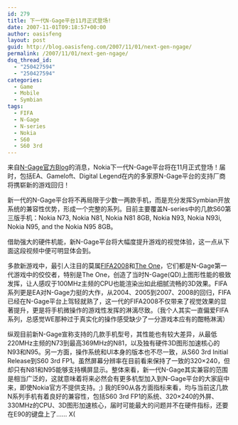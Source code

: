 ```yaml
---
id: 279
title: 下一代N-Gage平台11月正式登场!
date: 2007-11-01T09:18:57+00:00
author: oasisfeng
layout: post
guid: http://blog.oasisfeng.com/2007/11/01/next-gen-ngage/
permalink: /2007/11/01/next-gen-ngage/
dsq_thread_id:
  - "250427594"
  - "250427594"
categories:
  - Game
  - Mobile
  - Symbian
tags:
  - FIFA
  - N-Gage
  - N-series
  - Nokia
  - S60
  - S60 3rd
---
```

来自<a href="http://blog.n-gage.com/" target="_blank">N-Gage官方Blog</a>的消息，Nokia下一代N-Gage平台将在11月正式登场！届时，包括EA、Gameloft、Digital Legend在内的多家原N-Gage平台的支持厂商将携崭新的游戏回归！

新一代的N-Gage平台将不再局限于少数一两款手机，而是充分发挥Symbian开放系统的兼容性优势，形成一个完整的系列。目前主要覆盖N-series中的几款S60第三版手机：Nokia N73, Nokia N81, Nokia N81 8GB, Nokia N93, Nokia N93i, Nokia N95, and the Nokia N95 8GB。

借助强大的硬件机能，新N-Gage平台将大幅度提升游戏的视觉体验，这一点从下面这段视频中便可明显体会到。

<!--more-->

多款新游戏中，最引人注目的莫属<a href="http://www.n-gage.com/showroom/fifa.html" target="_blank">FIFA2008</a>和<a href="http://www.n-gage.com/showroom/one.html" target="_blank">The One</a>，它们都是N-Gage第一代游戏中的佼佼者，特别是The One，创造了当时N-Gage(QD)上图形性能的极致发挥，让人感叹于100MHz主频的CPU也能渲染出如此细腻流畅的3D效果。FIFA系列更是EA对N-Gage力挺的大作，从2004、2005到2007、2008的回归，FIFA已经在N-Gage平台上驾轻就熟了，这一代的FIFA2008不仅带来了视觉效果的显著提升，更是将手机微操作的游戏性发挥的淋漓尽致。（我个人其实一直偏爱FIFA系列，总感觉WE那种过于真实化的操作感受缺少了一分游戏本应有的酣畅淋漓）

纵观目前新N-Gage宣称支持的几款手机型号，其性能也有较大差异，从最低220MHz主频的N73到最高369MHz的N81，以及独有硬件3D图形加速核心的N93和N95。另一方面，操作系统和UI本身的版本也不尽一致，从S60 3rd Initial Release到S60 3rd FP1。虽然屏幕分辨率在目前看来保持了一致的320&#215;240，但却只有N81和N95能够支持横屏显示。整体来看，新一代N-Gage其实兼容的范围是相当广泛的，这就意味着将来必然会有更多机型加入到N-Gage平台的大家庭中来，即使Nokia官方不提供支持。;) 我的E90从各方面指标来看，均与当前这几款N系列手机有着良好的兼容性，包括S60 3rd FP1的系统、320&#215;240的外屏、330MHz的CPU、3D图形加速核心，届时可能最大的问题并不在硬件指标，还要在E90的键盘上了…… X(